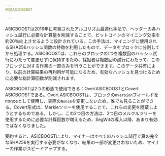 ```yaml
---
用語ASICBOOST

---
```

ASICBOOSTは2016年に考案されたアルゴリズム最適化手法で、ヘッダーの各ハッシュ試行に必要な計算量を削減することで、ビットコインのマイニング効率を約20％向上させるように設計されている。この手法は、マイニングに使用されるSHA256ハッシュ関数の特徴を利用したもので、データをブロックに分割してから処理する。ASICBOOSTは、これらのブロックの1つを複数回のハッシュ試行にわたって変更せずに保持するため、採掘者は複数回の試行にわたって、このブロックに対する作業の一部のみを行うことができます。このデータ共有により、以前の計算結果の再利用が可能になるため、有効なハッシュを見つけるために必要な総計算回数が削減されます。

ASICBOOSTは2つの形態で使用できる：OvertASICBOOSTとCovert ASICBOOSTである。Overt ASICBOOSTは、ブロックの`nVersion`フィールドをnonceとして使用し、実際の`Nonce`を変更しないため、誰でも見ることができる。Covert形式は、Merkleツリーを使用することで、これらの変更を隠蔽しようとするものである。しかし、この2つ目の方法は、2つ目のメルクルツリーを使用するために必要な計算回数が増えるため、SegWitの導入以降、あまり有効ではなくなりました。

要約すると、ASICBOOSTにより、マイナーはすべてのハッシュ試行で真の完全なSHA256を実行する必要がなくなり、結果の一部が変更されないため、マイナーの作業がスピードアップする。